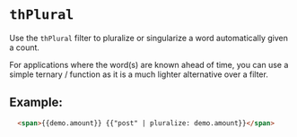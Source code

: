 # `thPlural`

Use the `thPlural` filter to pluralize or singularize a word automatically given a count.

For applications where the word(s) are known ahead of time, you can use a simple
ternary / function as it is a much lighter alternative over a filter.

## Example:

```html
  <span>{{demo.amount}} {{"post" | pluralize: demo.amount}}</span>
```
